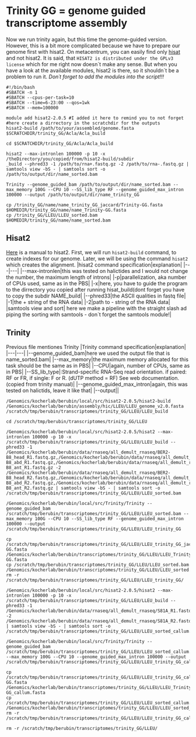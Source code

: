 # Trinity GG = genome guided transcriptome assembly
Now we run trinity again, but this time the genome-guided version. However, this is a bit more complicated because we have to prepare our genome first with hisat2.
On metacentrum, you can easily find only [hisat](https://wiki.metacentrum.cz/wiki/Hisat) and not hisat2. It is said, that `HISAT2 is distributed under the GPLv3 license` which for me right now doesn´t make any sense.
But when you have a look at the available modules, hisat2 is there, so it shouldn´t be a problem to run it. *Don´t forget to add the modules into the script!!!*

```
#!/bin/bash
#SBATCH -n 1
#SBATCH --cpus-per-task=10
#SBATCH --time=6-23:00 --qos=1wk
#SBATCH --mem=100000

module add hisat2-2.0.5 #I added it here to remind you to not forget
#here create a dirrectory in the scratchdir for the outputs
hisat2-build /path/to/your/assembled/genome.fasta $SCRATCHDIR/trinity_GG/Acla/Acla_build

cd $SCRATCHDIR/trinity_GG/Acla/Acla_build

hisat2 --max-intronlen 100000 -p 10 -x /theDirectory/you/copied/from/hisat2-build/subdir
_build --phred33 -1 /path/to/rna+.fastq.gz -2 /path/to/rna-.fastq.gz | samtools view -bS - | samtools sort -o /path/to/output/dir/name_sorted.bam

Trinity --genome_guided_bam /path/to/output/dir/name_sorted.bam --max_memory 100G --CPU 10 --SS_lib_type RF --genome_guided_max_intron 100000 --output /path/to/output/dir/name_trinity_GG

cp /trinity_GG/name/name_trinity_GG_jaccard/Trinity-GG.fasta $HOMEDIR/trinity_GG/name/name_Trinity-GG.fasta
cp /trinity_GG/LLEU/LLEU_sorted.bam $HOMEDIR/trinity_GG/name/name_sorted.bam
```
## Hisat2
[Here](http://daehwankimlab.github.io/hisat2/manual/) is a manual to hisat2. 
First, we will run `hisat2-build` command, to create indexes for our genome. Later, we will be using the command `hisat2` which creates the alignment.
|hisat2 command specification|explanation|
|---|---|
|--max-intronlen|this was tested on halictides and I would not change the number, the maximum length of introns|
|-p|parallelization, aka number of CPUs used, same as in the PBS|
|-x|here, you have to guide the program to the dirrectory you copied after running hisat_build(dont forget you have to copy the subdir NAME_build|
|--phred33|the ASCII qualities in fastq file|
|-1|the + string of the RNA data|
|-2|path to - string of the RNA data|
|samtools view and sort| here we make a pipeline with the straight slash ad piping the sorting with samtools - don´t forget the samtools module!|

## Trinity
Previous file mentiones Trinity
|Trinity command specification|explanation|
|---|---|
|--genome_guided_bam|here we used the output file that is name_sorted.bam|
|--max_memory|the maximum memory allocated for this task should be the same as in PBS|
|--CPU|again, number of CPUs, same as in PBS|
|--SS_lib_type|:Strand-specific RNA-Seq read orientation. if paired: RF or FR, if single: F or R.   (dUTP method = RF) See web documentation.(copied from trinity manual)|
|--genome_guided_max_intron|again, this was tested on halictids, leave it like that|
|--output||


```
/Genomics/kocherlab/berubin/local/src/hisat2-2.0.5/hisat2-build /Genomics/kocherlab/berubin/assembly/hic/LLEU/LLEU_genome_v2.0.fasta /scratch/tmp/berubin/transcriptomes/trinity_GG/LLEU/LLEU_build

cd /scratch/tmp/berubin/transcriptomes/trinity_GG/LLEU

/Genomics/kocherlab/berubin/local/src/hisat2-2.0.5/hisat2 --max-intronlen 100000 -p 10 -x /scratch/tmp/berubin/transcriptomes/trinity_GG/LLEU/LLEU_build --phred33 -1 /Genomics/kocherlab/berubin/data/rnaseq/all_demult_rnaseq/BER2-B8_head_R1.fastq.gz,/Genomics/kocherlab/berubin/data/rnaseq/all_demult_rnaseq/BER2-B8_abd_R1.fastq.gz,/Genomics/kocherlab/berubin/data/rnaseq/all_demult_rnaseq/BER2-B8_ant_R1.fastq.gz -2 /Genomics/kocherlab/berubin/data/rnaseq/all_demult_rnaseq/BER2-B8_head_R2.fastq.gz,/Genomics/kocherlab/berubin/data/rnaseq/all_demult_rnaseq/BER2-B8_abd_R2.fastq.gz,/Genomics/kocherlab/berubin/data/rnaseq/all_demult_rnaseq/BER2-B8_ant_R2.fastq.gz | samtools view -bS - | samtools sort -o /scratch/tmp/berubin/transcriptomes/trinity_GG/LLEU/LLEU_sorted.bam

/Genomics/kocherlab/berubin/local/src/Trinity/Trinity --genome_guided_bam /scratch/tmp/berubin/transcriptomes/trinity_GG/LLEU/LLEU_sorted.bam --max_memory 100G --CPU 10 --SS_lib_type RF --genome_guided_max_intron 100000 --output /scratch/tmp/berubin/transcriptomes/trinity_GG/LLEU/LLEU_trinity_GG

cp /scratch/tmp/berubin/transcriptomes/trinity_GG/LLEU/LLEU_trinity_GG_jaccard/Trinity-GG.fasta /Genomics/kocherlab/berubin/transcriptomes/trinity_GG/LLEU/LLEU_Trinity-GG.fasta
cp /scratch/tmp/berubin/transcriptomes/trinity_GG/LLEU/LLEU_sorted.bam /Genomics/kocherlab/berubin/transcriptomes/trinity_GG/LLEU/LLEU_sorted.bam
rm -r /scratch/tmp/berubin/transcriptomes/trinity_GG/LLEU/LLEU_trinity_GG/

/Genomics/kocherlab/berubin/local/src/hisat2-2.0.5/hisat2 --max-intronlen 100000 -p 10 -x /scratch/tmp/berubin/transcriptomes/trinity_GG/LLEU/LLEU_build --phred33 -1 /Genomics/kocherlab/berubin/data/rnaseq/all_demult_rnaseq/S81A_R1.fastq.gz -2 /Genomics/kocherlab/berubin/data/rnaseq/all_demult_rnaseq/S81A_R2.fastq.gz | samtools view -bS - | samtools sort -o /scratch/tmp/berubin/transcriptomes/trinity_GG/LLEU/LLEU_sorted_callum.bam

/Genomics/kocherlab/berubin/local/src/Trinity/Trinity --genome_guided_bam /scratch/tmp/berubin/transcriptomes/trinity_GG/LLEU/LLEU_sorted_callum.bam --max_memory 100G --CPU 10 --genome_guided_max_intron 100000 --output /scratch/tmp/berubin/transcriptomes/trinity_GG/LLEU/LLEU_trinity_GG_callum

cp /scratch/tmp/berubin/transcriptomes/trinity_GG/LLEU/LLEU_trinity_GG_callum/Trinity-GG.fasta /Genomics/kocherlab/berubin/transcriptomes/trinity_GG/LLEU/LLEU_Trinity-GG_callum.fasta
cp /scratch/tmp/berubin/transcriptomes/trinity_GG/LLEU/LLEU_sorted_callum.bam /Genomics/kocherlab/berubin/transcriptomes/trinity_GG/LLEU/LLEU_sorted_callum.bam
rm -r /scratch/tmp/berubin/transcriptomes/trinity_GG/LLEU/LLEU_trinity_GG_callum/

rm -r /scratch/tmp/berubin/transcriptomes/trinity_GG/LLEU/
```
